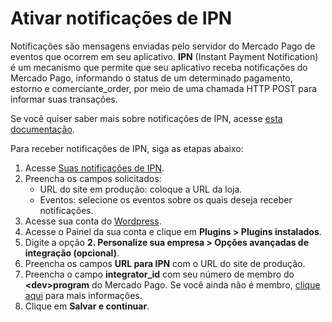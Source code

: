 # Ativar notificações de IPN

Notificações são mensagens enviadas pelo servidor do Mercado Pago de eventos que ocorrem em seu aplicativo. **IPN** (Instant Payment Notification) é um mecanismo que permite que seu aplicativo receba notificações do Mercado Pago, informando o status de um determinado pagamento, estorno e comerciante_order, por meio de uma chamada HTTP POST para informar suas transações.

Se você quiser saber mais sobre notificações de IPN, acesse [esta documentação](/developers/pt/docs/woocommerce/additional-content/notifications/ipn).

Para receber notificações de IPN, siga as etapas abaixo:

1. Acesse [Suas notificações de IPN](https://www.mercadopago[FAKER][URL][DOMAIN]/developers/panel/notifications/ipn).
2. Preencha os campos solicitados:
    - URL do site em produção: coloque a URL da loja.
    - Eventos: selecione os eventos sobre os quais deseja receber notificações.
3. Acesse sua conta do [Wordpress](https://wordpress.com/).
4. Acesse o Painel da sua conta e clique em **Plugins > Plugins instalados**.
5. Digite a opção **2. Personalize sua empresa > Opções avançadas de integração (opcional)**.
6. Preencha os campos **URL para IPN** com o URL do site de produção.
7. Preencha o campo **integrator_id** com seu número de membro do **&lt;dev&gt;program** do Mercado Pago. Se você ainda não é membro, [clique aqui](https://www.mercadopago[FAKER][URL][DOMAIN]/developers/pt/developer-program) para mais informações.
8. Clique em **Salvar e continuar**.